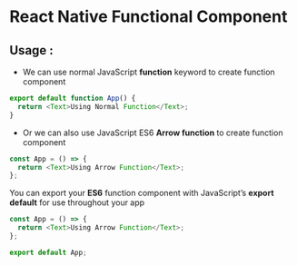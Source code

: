 # React Native Functional Component

## Usage :

- We can use normal JavaScript <b>function</b> keyword to create function component

```js
export default function App() {
  return <Text>Using Normal Function</Text>;
}
```

- Or we can also use JavaScript ES6 <b>Arrow function</b> to create function component

```js
const App = () => {
  return <Text>Using Arrow Function</Text>;
};
```

You can export your <b>ES6</b> function component with JavaScript’s <b>export default</b> for use throughout your app

```js
const App = () => {
  return <Text>Using Arrow Function</Text>;
};

export default App;
```
